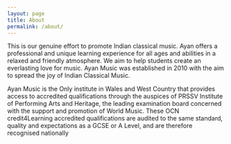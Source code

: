 ```yaml
---
layout: page
title: About
permalink: /about/
---
```


This is our genuine effort to promote Indian classical music. Ayan offers a professional and unique learning experience for all ages and abilities in a relaxed and friendly atmosphere. We aim to help students create an everlasting love for music. Ayan Music was established in 2010 with the aim to spread the joy of Indian Classical Music.

Ayan Music is the Only institute in Wales and West Country that provides access to accredited qualifications through the auspices of PRSSV Institute of Performing Arts and Heritage, the leading examination board concerned with the support and promotion of World Music. These OCN credit4Learning accredited qualifications are audited to the same standard, quality and expectations as a GCSE or A Level, and are therefore recognised nationally
